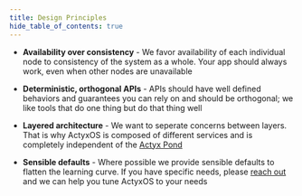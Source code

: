 ```yaml
---
title: Design Principles
hide_table_of_contents: true
---
```


- **Availability over consistency** - We favor availability of each individual node to consistency of the system as a whole. Your app should always work, even when other nodes are unavailable

- **Deterministic, orthogonal APIs** - APIs should have well defined behaviors and guarantees you can rely on and should be orthogonal; we like tools that do one thing but do that thing well

- **Layered architecture** - We want to seperate concerns between layers. That is why ActyxOS is composed of different services and is completely independent of the [Actyx Pond](/docs/pond/introduction)

- **Sensible defaults** - Where possible we provide sensible defaults to flatten the learning curve. If you have specific needs, please [reach out](introduction.md#contact-us--something-missing) and we can help you tune ActyxOS to your needs
